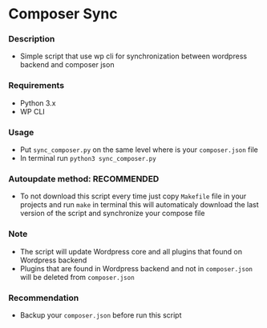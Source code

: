 # Composer Sync

### Description
- Simple script that use wp cli for synchronization between wordpress backend and composer json

### Requirements
- Python 3.x
- WP CLI

### Usage
- Put `sync_composer.py` on the same level where is your `composer.json` file
- In terminal run `python3 sync_composer.py`

### Autoupdate method: RECOMMENDED
- To not download this script every time just copy `Makefile` file in your projects and run `make` in terminal this will automaticaly download the last version of the script and synchronize your compose file

### Note
- The script will update Wordpress core and all plugins that found on Wordpress backend
- Plugins that are found in Wordpress backend and not in `composer.json` will be deleted from `composer.json`

### Recommendation 
- Backup your `composer.json` before run this script